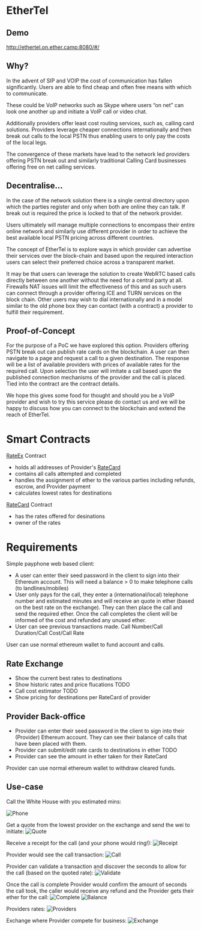 # EtherTel

## Demo

http://ethertel.on.ether.camp:8080/#/

## Why?

In the advent of SIP and VOIP the cost of communication has fallen significantly. Users are able to find cheap and often free means with which to communicate. 

These could be VoIP networks such as Skype where users “on net” can look one another up and initiate a VoIP call or video chat. 

Additionally providers offer least cost routing services, such as, calling card solutions. Providers leverage cheaper connections internationally and then break out calls to the local PSTN thus enabling users to only pay the costs of the local legs. 

The convergence of these markets have lead to the network led providers offering PSTN break out and similarly traditional Calling Card businesses offering free on net calling services. 

## Decentralise...

In the case of the network solution there is a single central directory upon which the parties register and only when both are online they can talk. If break out is required the price is locked to that of the network provider. 

Users ultimately will manage multiple connections to encompass their entire online network and similarly use different provider in order to achieve the best available local PSTN pricing across different countries. 

The concept of EtherTel is to explore ways in which provider can advertise their services over the block-chain and based upon the required interaction users can select their preferred choice across a transparent market. 
 
It may be that users can leverage the solution to create WebRTC based calls directly between one another without the need for a central party at all. Firewalls NAT issues will limit the effectiveness of this and as such users can connect through a provider offering ICE and TURN services on the block chain. Other users may wish to dial internationally and in a model similar to the old phone box they can contact (with a contract) a provider to fulfill their requirement. 

## Proof-of-Concept

For the purpose of a PoC we have explored this option.  Providers offering PSTN break out can publish rate cards on the blockchain. A user can then navigate to a page and request a call to a given destination. The response will be a list of available providers with prices of available rates for the required call. Upon selection the user will imitate a call based upon the published connection mechanisms of the provider and the call is placed. Tied into the contract are the contract details. 

We hope this gives some food for thought and should you be a VoIP provider and wish to try this service please do contact us and we will be happy to discuss how you can connect to the blockchain and extend the reach of EtherTel. 

# Smart Contracts

[RateEx](https://github.com/andygray/ethertel/blob/master/dapp/contracts/RateEx.sol) Contract

 * holds all addresses of Provider's [RateCard](https://github.com/andygray/ethertel/blob/master/dapp/contracts/RateCard.sol)
 * contains all calls attempted and completed
 * handles the assignment of ether to the various parties including refunds, escrow, and Provider payment
 * calculates lowest rates for destinations

[RateCard](https://github.com/andygray/ethertel/blob/master/dapp/contracts/RateCard.sol) Contract
  * has the rates offered for desinations
  * owner of the rates

# Requirements 

Simple payphone web based client: 

* A user can enter their seed password in the client to sign into their Ethereum account. This will need a balance > 0 to make telephone calls (to landlines/mobiles)
* User only pays for the call, they enter a (international/local) telephone number and estimated minutes and will receive an quote in ether (based on the best rate on the exchange). They can then place the call and send the required ether. Once the call completes the client will be informed of the cost and refunded any unused ether.
* User can see previous transactions made. Call Number/Call Duration/Call Cost/Call Rate

User can use normal ethereum wallet to fund account and calls.

## Rate Exchange

* Show the current best rates to destinations
* Show historic rates and price flucations TODO
* Call cost estimator TODO
* Show pricing for destinations per RateCard of provider

## Provider Back-office

* Provider can enter their seed password in the client to sign into their (Provider) Ethereum account. They can see their balance of calls that have been placed with them.
* Provider can submit/edit rate cards to destinations in ether TODO
* Provider can see the amount in ether taken for their RateCard

Provider can use normal ethereum wallet to withdraw cleared funds.

## Use-case

Call the White House with you estimated mins:

![Phone](https://github.com/andygray/ethertel/blob/master/screenshots/phone.png)

Get a quote from the lowest provider on the exchange and send the wei to initiate:
![Quote](https://github.com/andygray/ethertel/blob/master/screenshots/quote.png)

Receive a receipt for the call (and your phone would ring!):
![Receipt](https://github.com/andygray/ethertel/blob/master/screenshots/receipt.png)

Provider would see the call transaction:
![Call](https://github.com/andygray/ethertel/blob/master/screenshots/providerCall.png)

Provider can validate a transaction and discover the seconds to allow for the call (based on the quoted rate):
![Validate](https://github.com/andygray/ethertel/blob/master/screenshots/validate.png)

Once the call is complete Provider would confirm the amount of seconds the call took, the caller would receive any refund and the Provider gets their ether for the call:
![Complete](https://github.com/andygray/ethertel/blob/master/screenshots/complete.png)
![Balance](https://github.com/andygray/ethertel/blob/master/screenshots/balance.png)

Providers rates:
![Providers](https://github.com/andygray/ethertel/blob/master/screenshots/providers.png)

Exchange where Provider compete for business:
![Exchange](https://github.com/andygray/ethertel/blob/master/screenshots/exchange.png)




